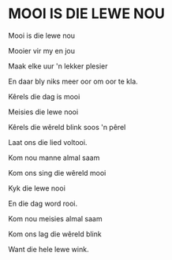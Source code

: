 # MOOI IS DIE LEWE NOU

Mooi is die lewe nou

Mooier vir my en jou

Maak elke uur 'n lekker plesier

En daar bly niks meer oor om oor te kla.


Kêrels die dag is mooi

Meisies die lewe nooi

Kêrels die wêreld blink soos 'n pêrel

Laat ons die lied voltooi.


Kom nou manne almal saam

Kom ons sing die wêreld mooi

Kyk die lewe nooi

En die dag word rooi.


Kom nou meisies almal saam

Kom ons lag die wêreld blink

Want die hele lewe wink.

